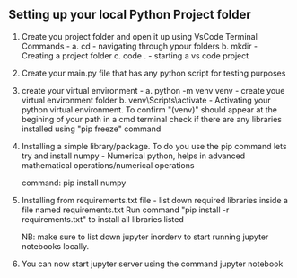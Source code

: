 ## Setting up your local Python Project folder

1. Create you project folder and open it up using VsCode
    Terminal Commands - 
    a. cd - navigating through ypour folders
    b. mkdir - Creating a project folder
    c. code . - starting a vs code project
2. Create your main.py file that has any python script for testing purposes
3. create your virtual environment - 
    a. python -m venv venv - create youe virtual environment folder
    b. venv\Scripts\activate - Activating your python virtual environment. To confirm "(venv)" should appear at the begining of your path in a cmd terminal
    check if there are any libraries installed using "pip freeze" command

4. Installing a simple library/package. To do you use the pip command
    lets try and install numpy - Numerical python, helps in advanced mathematical operations/numerical operations

    command: pip install numpy
5. Installing from requirements.txt file - list down required libraries inside a file named requirements.txt
    Run command "pip install -r requirements.txt" to install all libraries listed

    NB: make sure to list down jupyter inorderv to start running jupyter notebooks locally. 

6. You can now start jupyter server using the command
    jupyter notebook
